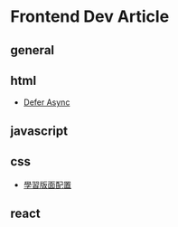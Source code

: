 # Frontend Dev Article

## general

## html
 - [Defer Async](http://n.sfs.tw/content/index/10323)

## javascript

## css
 - [學習版面配置](http://zh-tw.learnlayout.com/)

## react
